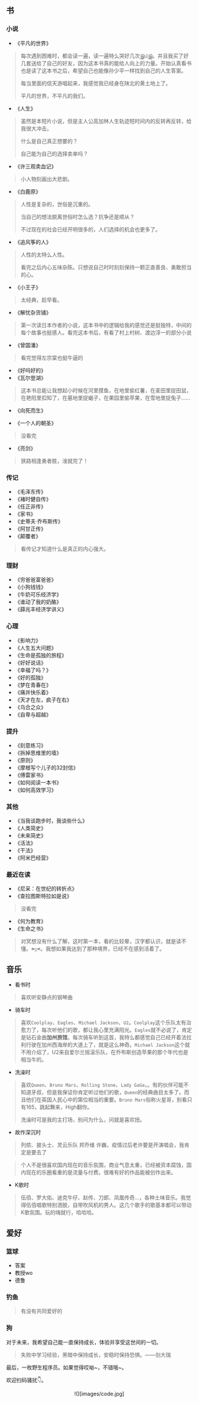 ## 书

### 小说
- 《平凡的世界》
> 每次遇到困难时，都会读一遍，读一遍特么哭好几次இ௰இ。并且我买了好几套送给了自己的好友，因为这本书真的能给人向上的力量。开始认真看书也是读了这本书之后，希望自己也能像孙少平一样找到自己的人生答案。
>
> 每当里面的信天游唱起来，我感觉我已经身在陕北的黄土地上了。
>
> 平凡的世界，不平凡的我们。

- 《人生》
> 虽然是本短片小说，但是主人公高加林人生轨迹短时间内的反转再反转，给我很大冲击。
>
> 什么是自己真正想要的？
>
> 自己能为自己的选择卖单吗？

- 《许三观卖血记》

> 小人物刻画出大悲剧。

- 《白鹿原》

> 人性是复杂的，世俗是沉重的。
>
> 当自己的想法脱离世俗时怎么选？抗争还是顺从？
>
> 不过现在的社会已经开明很多的，人们选择的机会也更多了。

- 《追风筝的人》

> 人性的太特么人性。
>
> 看完之后内心五味杂陈。只想说自己时时刻刻保持一颗正直善良、勇敢担当的心。

- 《小王子》

> 太经典，趁早看。

- 《解忧杂货铺》
> 第一次读日本作者的小说，这本书中的逻辑给我的感觉还是挺独特，中间的每个故事也挺感人。看完这本书后，有看了村上村树、渡边淳一的部分小说

- 《曾国潘》
> 看完觉得左宗棠也挺牛逼的

- 《好吗好的》
- 《瓦尔登湖》
> 这本书总能让我想起小时候在河里摸鱼，在地里偷红薯，在麦田里捉田鼠，在艳阳里扣知了，在墓地里捉蝎子，在果园里偷苹果，在雪地里捉兔子......

- 《向死而生》

- 《一个人的朝圣》
> 没看完

- 《亮剑》
> 狭路相逢勇者胜，淦就完了！

### 传记
- 《毛泽东传》
- 《褚时健自传》
- 《任正非传》
- 《家书》
- 《史蒂夫·乔布斯传》
- 《阿甘正传》
- 《颠覆者》
> 看传记才知道什么是真正的内心强大。

### 理财
- 《穷爸爸富爸爸》
- 《小狗钱钱》
- 《牛奶可乐经济学》
- 《谁动了我的奶酪》
- 《薛兆丰经济学讲义》
### 心理
- 《影响力》
- 《人生五大问题》
- 《生命是孤独的旅程》
- 《好好说话》
- 《幸福了吗？》
- 《好的孤独》
- 《梦在青春在》
- 《痛并快乐着》
- 《天才在左，疯子在右》
- 《乌合之众》
- 《自卑与超越》
### 提升
- 《刻意练习》
- 《拆掉思维里的墙》
- 《原则》
- 《摩根写个儿子的32封信》
- 《傅雷家书》
- 《如何阅读一本书》
- 《如何高效学习》
### 其他
- 《当我谈跑步时，我谈些什么》
- 《人类简史》
- 《未来简史》
- 《活法》
- 《干法》
- 《阿米巴经营》

### 最近在读
- 《尼采：在世纪的转折点》
- 《查拉图斯特拉如是说》

> 没看完

- 《何为教育》
- 《生命之书》

> 对冥想没有什么了解，这时第一本，看的比较晕，汉字都认识，就是读不懂。~~>_<~~。我想如果我达到了那种境界，已经不在感到活着了。


## 音乐

- 看书时

> 喜欢听安静点的钢琴曲

- 骑车时

> 喜欢`Coolplay`、`Eagles`、`Michael Jackson`、`U2`。`Coolplay`这个乐队太有治愈力了，每次听他们的歌，都让我心里充满阳光。`Eagles`就不必说了，肯定是钻石金曲**加州旅馆**。每次骑车听到这首，我特么都感觉自己已经开着法拉利行驶在加州西海岸的大道上了，就是这么神奇。`Michael Jackson`这个就不用介绍了，U2来自爱尔兰摇滚乐队，在乔布斯创造苹果的那个年代也是相当牛的。

- 洗澡时

>  喜欢`Queen`、`Bruno Mars`、`Rolling Stone`、`Lady GaGa`，。有的伙伴可能不知道牙叔，但是我保证你肯定听过他们的歌，`Queen`的经典曲目太多了。而且他们在英国人民心中的第位相当的重要。`Bruno Mars`俗称火星哥，别看只有165，跳起舞来，High翻你。
>
>  洗澡时可是我的主打场，别问为什么，问就是喜欢扭。

- 故作深沉时

> 列侬、披头士、灵云乐队 邦乔维 许巍，疫情过后老许要是开演唱会，我肯定是要去了
> 

> 个人不是很喜欢国内现在的音乐氛围，商业气息太重，已经被资本腐蚀，国内现在的乐圈看重的是流量与付费。很难有好的作品能被创作出来。

- K歌时

> 伍佰、罗大佑、迪克牛仔、赵传、刀郎、凤凰传奇...，各种土味音乐。我觉得伍佰唱歌特别洒脱，自带吹风机的男人。这几个歌手的歌基本都可以带动K歌氛围。玩的嗨就行，哈哈哈。

## 爱好

### 篮球

- 答案
- 教授wo
- 德鲁

### 钓鱼

> 有没有共同爱好的

### 狗



对于未来，我希望自己能一直保持成长，体验并享受这世间的一切。



> 失败中学习经验，黑暗中保持成长，安稳时保持恐惧。——剑大瑞


最后，一枚野生程序员。如果觉得哎呦~，不错哦~。

欢迎扫码骚扰👇。

<div style="text-align:center;">
!()[images/code.jpg]
</div>





